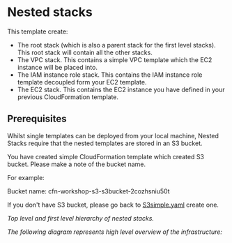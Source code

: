 # Nested stacks
This template create:
* The root stack (which is also a parent stack for the first level stacks). This root stack will contain all the other stacks.
* The VPC stack. This contains a simple VPC template which the EC2 instance will be placed into.
* The IAM instance role stack. This contains the IAM instance role template decoupled form your EC2 template.
* The EC2 stack. This contains the EC2 instance you have defined in your previous CloudFormation template.

## Prerequisites
Whilst single templates can be deployed from your local machine, Nested Stacks require that the nested templates are stored in an S3 bucket.

You have created simple CloudFormation template which created S3 bucket. Please make a note of the bucket name.

For example:

Bucket name: cfn-workshop-s3-s3bucket-2cozhsniu50t

If you don't have S3 bucket, please go back to [S3simple.yaml](../../S3/S3simple.yaml) create one.

*Top level and first level hierarchy of nested stacks.*

*The following diagram represents high level overview of the infrastructure:*



